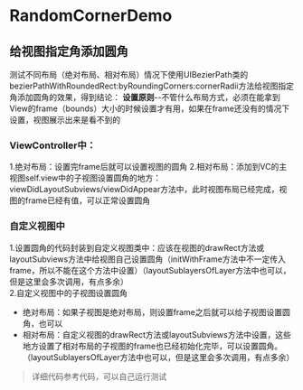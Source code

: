 # RandomCornerDemo
## 给视图指定角添加圆角    
测试不同布局（绝对布局、相对布局）情况下使用UIBezierPath类的bezierPathWithRoundedRect:byRoundingCorners:cornerRadii方法给视图指定角添加圆角的效果，得到结论：
**设置原则**--不管什么布局方式，必须在能拿到View的frame（bounds）大小的时候设置才有用，如果在frame还没有的情况下设置，视图展示出来是看不到的  
### ViewController中：
1.绝对布局：设置完frame后就可以设置视图的圆角
2.相对布局：添加到VC的主视图self.view中的子视图设置圆角的地方：viewDidLayoutSubviews/viewDidAppear方法中，此时视图布局已经完成，视图的frame已经有值，可以正常设置圆角

### 自定义视图中
1.设置圆角的代码封装到自定义视图类中：应该在视图的drawRect方法或layoutSubviews方法中给视图自己设置圆角（initWithFrame方法中不一定传入frame，所以不能在这个方法中设置）（layoutSublayersOfLayer方法中也可以，但是这里会多次调用，有点多余）  
2.自定义视图中的子视图设置圆角  
* 绝对布局：如果子视图是绝对布局，则设置frame之后就可以给子视图设置圆角，也可以  
* 相对布局：自定义视图的drawRect方法或layoutSubviews方法中设置，这些地方设置了相对布局的子视图的frame也已经初始化完毕，可以设置圆角。（layoutSublayersOfLayer方法中也可以，但是这里会多次调用，有点多余）

> 详细代码参考代码，可以自己运行测试
